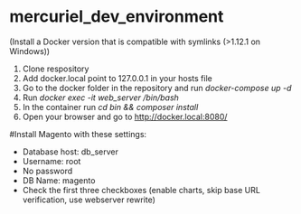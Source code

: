 # mercuriel_dev_environment
(Install a Docker version that is compatible with symlinks (>1.12.1 on Windows))

1. Clone respository
2. Add docker.local point to 127.0.0.1 in your hosts file
3. Go to the docker folder in the repository and run _docker-compose up -d_
4. Run _docker exec -it web_server /bin/bash_
5. In the container run _cd bin && composer install_
6. Open your browser and go to http://docker.local:8080/

#Install Magento with these settings:
 * Database host: db_server
 * Username: root
 * No password
 * DB Name: magento
 * Check the first three checkboxes (enable charts, skip base URL verification, use webserver rewrite)
